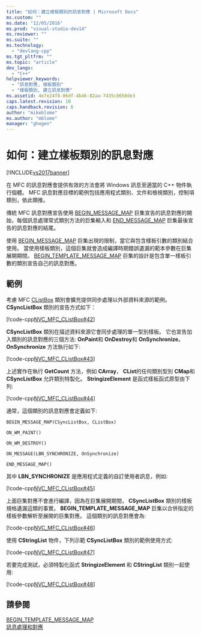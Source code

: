 ```yaml
---
title: "如何：建立樣板類別的訊息對應 | Microsoft Docs"
ms.custom: ""
ms.date: "12/05/2016"
ms.prod: "visual-studio-dev14"
ms.reviewer: ""
ms.suite: ""
ms.technology: 
  - "devlang-cpp"
ms.tgt_pltfrm: ""
ms.topic: "article"
dev_langs: 
  - "C++"
helpviewer_keywords: 
  - "訊息對應, 樣板類別"
  - "樣板類別, 建立訊息對應"
ms.assetid: 4e7e24f8-06df-4b46-82aa-7435c8650de3
caps.latest.revision: 10
caps.handback.revision: 6
author: "mikeblome"
ms.author: "mblome"
manager: "ghogen"
---
```

# 如何：建立樣板類別的訊息對應
[!INCLUDE[vs2017banner](../assembler/inline/includes/vs2017banner.md)]

在 MFC 的訊息對應會提供有效的方法會將 Windows 訊息至適當的 C\+\+ 物件執行個體。  MFC 訊息對應目標的範例包括應用程式類別、文件和檢視類別，控制項類別，依此類推。  
  
 傳統 MFC 訊息對應宣告使用 [BEGIN\_MESSAGE\_MAP](../Topic/BEGIN_MESSAGE_MAP.md) 巨集宣告的訊息對應的開始，每個訊息處理常式類別方法的巨集輸入和 [END\_MESSAGE\_MAP](../Topic/END_MESSAGE_MAP.md) 巨集最後宣告的訊息對應的結尾。  
  
 使用 [BEGIN\_MESSAGE\_MAP](../Topic/BEGIN_MESSAGE_MAP.md) 巨集出現的限制，當它與包含樣板引數的類別結合使用。  當使用樣板類別，這個巨集就會造成編譯時期錯誤遺漏的範本參數在巨集展開期間。  [BEGIN\_TEMPLATE\_MESSAGE\_MAP](../Topic/BEGIN_TEMPLATE_MESSAGE_MAP.md) 巨集的設計是包含單一樣板引數的類別宣告自己的訊息對應。  
  
## 範例  
 考慮 MFC [CListBox](../mfc/reference/clistbox-class.md) 類別會擴充提供同步處理以外部資料來源的範例。  **CSyncListBox** 類別的宣告方式如下：  
  
 [!code-cpp[NVC_MFC_CListBox#42](../mfc/codesnippet/CPP/how-to-create-a-message-map-for-a-template-class_1.h)]  
  
 **CSyncListBox** 類別在描述資料來源它會同步處理的單一型別樣板。  它也宣告加入類別的訊息對應的三個方法: **OnPaint**和 **OnDestroy**和 **OnSynchronize**。  **OnSynchronize** 方法執行如下:  
  
 [!code-cpp[NVC_MFC_CListBox#43](../mfc/codesnippet/CPP/how-to-create-a-message-map-for-a-template-class_2.cpp)]  
  
 上述實作在執行 **GetCount** 方法，例如 **CArray**， **CList**的任何類別型別 **CMap**和 **CSyncListBox** 允許類別特製化。  **StringizeElement** 是函式樣板函式原型由下列:  
  
 [!code-cpp[NVC_MFC_CListBox#44](../mfc/codesnippet/CPP/how-to-create-a-message-map-for-a-template-class_3.cpp)]  
  
 通常，這個類別的訊息對應會定義如下:  
  
 `BEGIN_MESSAGE_MAP(CSyncListBox, CListBox)`  
  
 `ON_WM_PAINT()`  
  
 `ON_WM_DESTROY()`  
  
 `ON_MESSAGE(LBN_SYNCHRONIZE, OnSynchronize)`  
  
 `END_MESSAGE_MAP()`  
  
 其中 **LBN\_SYNCHRONIZE** 是應用程式定義的自訂使用者訊息，例如:  
  
 [!code-cpp[NVC_MFC_CListBox#45](../mfc/codesnippet/CPP/how-to-create-a-message-map-for-a-template-class_4.cpp)]  
  
 上面巨集對應不會進行編譯，因為在巨集展開期間， **CSyncListBox** 類別的樣板規格遺漏這類的事實。  **BEGIN\_TEMPLATE\_MESSAGE\_MAP** 巨集以合併指定的樣板參數解析至展開的巨集對應。  這個類別的訊息對應會為:  
  
 [!code-cpp[NVC_MFC_CListBox#46](../mfc/codesnippet/CPP/how-to-create-a-message-map-for-a-template-class_5.cpp)]  
  
 使用 **CStringList** 物件，下列示範 **CSyncListBox** 類別的範例使用方式:  
  
 [!code-cpp[NVC_MFC_CListBox#47](../mfc/codesnippet/CPP/how-to-create-a-message-map-for-a-template-class_6.cpp)]  
  
 若要完成測試，必須特製化函式 **StringizeElement** 和 **CStringList** 類別一起使用:  
  
 [!code-cpp[NVC_MFC_CListBox#48](../mfc/codesnippet/CPP/how-to-create-a-message-map-for-a-template-class_7.cpp)]  
  
## 請參閱  
 [BEGIN\_TEMPLATE\_MESSAGE\_MAP](../Topic/BEGIN_TEMPLATE_MESSAGE_MAP.md)   
 [訊息處理和對應](../mfc/message-handling-and-mapping.md)